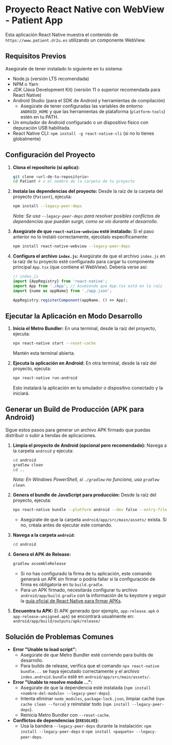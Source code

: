 # Proyecto React Native con WebView - Patient App

Esta aplicación React Native muestra el contenido de `https://www.patient.dr2u.es` utilizando un componente WebView.

## Requisitos Previos

Asegúrate de tener instalado lo siguiente en tu sistema:

* Node.js (versión LTS recomendada)
* NPM o Yarn
* JDK (Java Development Kit) (versión 11 o superior recomendada para React Native)
* Android Studio (para el SDK de Android y herramientas de compilación)
    * Asegúrate de tener configuradas las variables de entorno `ANDROID_HOME` y que las herramientas de plataforma (`platform-tools`) estén en tu PATH.
* Un emulador de Android configurado o un dispositivo físico con depuración USB habilitada.
* React Native CLI: `npm install -g react-native-cli` (si no lo tienes globalmente)

## Configuración del Proyecto

1.  **Clona el repositorio (si aplica):**
    ```bash
    git clone <url-de-tu-repositorio>
    cd Patient # o el nombre de la carpeta de tu proyecto
    ```

2.  **Instala las dependencias del proyecto:**
    Desde la raíz de la carpeta del proyecto (`Patient`), ejecuta:
    ```bash
    npm install --legacy-peer-deps
    ```
    *Nota: Se usa `--legacy-peer-deps` para resolver posibles conflictos de dependencias que puedan surgir, como se vio durante el desarrollo.*

3.  **Asegúrate de que `react-native-webview` esté instalado:**
    Si el paso anterior no lo instaló correctamente, ejecútalo específicamente:
    ```bash
    npm install react-native-webview --legacy-peer-deps
    ```

4.  **Configura el archivo `index.js`:**
    Asegúrate de que el archivo `index.js` en la raíz de tu proyecto esté configurado para cargar tu componente principal `App.tsx` (que contiene el WebView). Debería verse así:
    ```javascript
    // index.js
    import {AppRegistry} from 'react-native';
    import App from './App'; // Asumiendo que App.tsx está en la raíz
    import {name as appName} from './app.json';

    AppRegistry.registerComponent(appName, () => App);
    ```

## Ejecutar la Aplicación en Modo Desarrollo

1.  **Inicia el Metro Bundler:**
    En una terminal, desde la raíz del proyecto, ejecuta:
    ```bash
    npx react-native start --reset-cache
    ```
    Mantén esta terminal abierta.

2.  **Ejecuta la aplicación en Android:**
    En otra terminal, desde la raíz del proyecto, ejecuta:
    ```bash
    npx react-native run-android
    ```
    Esto instalará la aplicación en tu emulador o dispositivo conectado y la iniciará.

## Generar un Build de Producción (APK para Android)

Sigue estos pasos para generar un archivo APK firmado que puedas distribuir o subir a tiendas de aplicaciones.

1.  **Limpia el proyecto de Android (opcional pero recomendado):**
    Navega a la carpeta `android` y ejecuta:
    ```bash
    cd android
    gradlew clean
    cd ..
    ```
    *Nota: En Windows PowerShell, si `./gradlew` no funciona, usa `gradlew clean`.*

2.  **Genera el bundle de JavaScript para producción:**
    Desde la raíz del proyecto, ejecuta:
    ```bash
    npx react-native bundle --platform android --dev false --entry-file index.js --bundle-output android/app/src/main/assets/index.android.bundle --assets-dest android/app/src/main/res/
    ```
    * Asegúrate de que la carpeta `android/app/src/main/assets/` exista. Si no, créala antes de ejecutar este comando.

3.  **Navega a la carpeta `android`:**
    ```bash
    cd android
    ```

4.  **Genera el APK de Release:**
    ```bash
    gradlew assembleRelease
    ```
    * Si no has configurado la firma de tu aplicación, este comando generará un APK sin firmar o podría fallar si la configuración de firma es obligatoria en tu `build.gradle`.
    * Para un APK firmado, necesitarás configurar tu archivo `android/app/build.gradle` con la información de tu keystore y seguir la [guía oficial de React Native para firmar APKs](https://reactnative.dev/docs/signed-apk-android).

5.  **Encuentra tu APK:**
    El APK generado (por ejemplo, `app-release.apk` o `app-release-unsigned.apk`) se encontrará usualmente en:
    `android/app/build/outputs/apk/release/`

## Solución de Problemas Comunes

* **Error "Unable to load script":**
    * Asegúrate de que Metro Bundler esté corriendo para builds de desarrollo.
    * Para builds de release, verifica que el comando `npx react-native bundle...` se haya ejecutado correctamente y el archivo `index.android.bundle` esté en `android/app/src/main/assets/`.
* **Error "Unable to resolve module ...":**
    * Asegúrate de que la dependencia esté instalada (`npm install <nombre-del-modulo> --legacy-peer-deps`).
    * Intenta eliminar `node_modules`, `package-lock.json`, limpiar caché (`npm cache clean --force`) y reinstalar todo (`npm install --legacy-peer-deps`).
    * Reinicia Metro Bundler con `--reset-cache`.
* **Conflictos de dependencias (`ERESOLVE`):**
    * Usa la bandera `--legacy-peer-deps` durante la instalación: `npm install --legacy-peer-deps` o `npm install <paquete> --legacy-peer-deps`.

